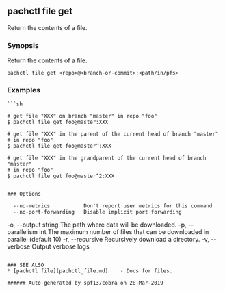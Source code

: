 ## pachctl file get

Return the contents of a file.

### Synopsis


Return the contents of a file.

```
pachctl file get <repo>@<branch-or-commit>:<path/in/pfs>
```

### Examples

```
```sh

# get file "XXX" on branch "master" in repo "foo"
$ pachctl file get foo@master:XXX

# get file "XXX" in the parent of the current head of branch "master"
# in repo "foo"
$ pachctl file get foo@master^:XXX

# get file "XXX" in the grandparent of the current head of branch "master"
# in repo "foo"
$ pachctl file get foo@master^2:XXX
```
```

### Options

```
      --no-metrics           Don't report user metrics for this command
      --no-port-forwarding   Disable implicit port forwarding
  -o, --output string        The path where data will be downloaded.
  -p, --parallelism int      The maximum number of files that can be downloaded in parallel (default 10)
  -r, --recursive            Recursively download a directory.
  -v, --verbose              Output verbose logs
```

### SEE ALSO
* [pachctl file](pachctl_file.md)	 - Docs for files.

###### Auto generated by spf13/cobra on 28-Mar-2019
